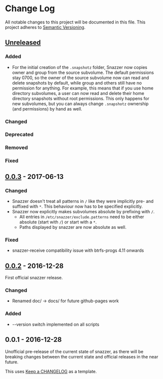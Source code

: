 # Change Log #
All notable changes to this project will be documented in this file.
This project adheres to [Semantic Versioning](http://semver.org/).

## [Unreleased] ##
### Added ###
- For the initial creation of the `.snapshotz` folder, Snazzer now copies owner and group from the source subvolume.
  The default permissions stay 0700, so the owner of the source subvolume now can read and delete snapshots by default,
  while group and others still have no permission for anything. For example, this means that if you use home directory
  subvolumes, a user can now read and delete their home directory snapshots without root permissions. This only happens
  for new subvolumes, but you can always change `.snapshotz` ownership (and permissions) by hand as well.
### Changed ###
### Deprecated ###
### Removed ###
### Fixed ###

## [0.0.3] - 2017-06-13 ##
### Changed ###
- Snazzer doesn't treat all patterns in `/` like they were implicitly pre- and suffixed with `*`.
  This behaviour now has to be specified explicitly.
- Snazzer now explicitly makes subvolumes absolute by prefixing with `/`.
  - All entries in `/etc/snazzer/exclude.patterns` need to be either absolute
    (start with `/`) or start with a `*`.
  - Paths displayed by snazzer are now absolute as well.
### Fixed ###
- snazzer-receive compatibility issue with btrfs-progs 4.11 onwards

## [0.0.2] - 2016-12-28 ##
First official snazzer release.
### Changed ###
- Renamed doc/ -> docs/ for future github-pages work

### Added ###
- --version switch implemented on all scripts

## 0.0.1 - 2016-12-28 ##
Unofficial pre-release of the current state of snazzer, as there will be
breaking changes between the current state and official releases in the near future.



This uses [Keep a CHANGELOG](http://keepachangelog.com/) as a template.

[Unreleased]: https://github.com/csirac2/snazzer/compare/v0.0.3...HEAD
[0.0.2]: https://github.com/csirac2/snazzer/compare/v0.0.1...v0.0.2
[0.0.3]: https://github.com/csirac2/snazzer/compare/v0.0.2...v0.0.3
